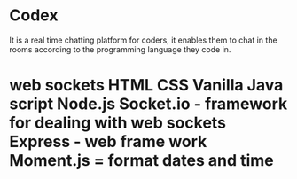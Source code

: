 # Codex
It is a real time chatting platform for coders, it enables them to chat in the rooms according to the programming language they code in.
<h1>
web sockets
HTML
CSS
Vanilla Java script
Node.js
Socket.io - framework for dealing with web sockets
  Express - web frame work
  Moment.js = format dates and time
</h1>
